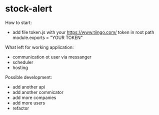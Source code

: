 # stock-alert

How to start:
 - add file token.js with your https://www.tiingo.com/ token in root path
 	module.exports = "YOUR TOKEN"



 What left for working application:
  - communication ot user via messanger
  - scheduler
  - hosting


 Possible development:
  - add another api
  - add another commicator
  - add more companies
  - add more users
  - refactor

